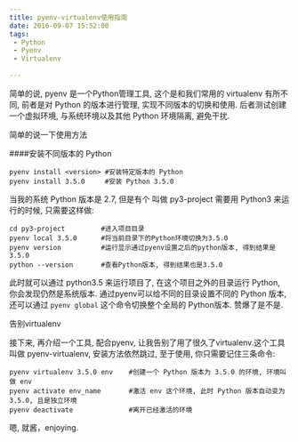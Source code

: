 ```yaml
---
title: pyenv-virtualenv使用指南
date: 2016-09-07 15:52:00
tags: 
 - Python
 - Pyenv
 - Virtualenv
 
---
```


简单的说, pyenv 是一个Python管理工具, 这个是和我们常用的 virtualenv 有所不同, 前者是对 Python 的版本进行管理, 实现不同版本的切换和使用. 后者测试创建一个虚拟环境, 与系统环境以及其他 Python 环境隔离, 避免干扰.
<!-- more -->
简单的说一下使用方法

####安装不同版本的 Python

```
pyenv install <version> #安装特定版本的 Python
pyenv install 3.5.0     #安装 Python 3.5.0
```
当我的系统 Python 版本是 2.7, 但是有个 叫做 py3-project 需要用 Python3 来运行的时候, 只需要这样做:

```
cd py3-project         #进入项目目录
pyenv local 3.5.0      #将当前目录下的Python环境切换为3.5.0
pyenv version          #运行显示通过pyenv设置之后的python版本, 得到结果是3.5.0 
python --version       #查看Python版本, 得到结果也是3.5.0
```
此时就可以通过 python3.5 来运行项目了, 在这个项目之外的目录运行 Python, 你会发现仍然是系统版本. 通过pyenv可以给不同的目录设置不同的 Python 版本, 还可以通过 ``pyenv global`` 这个命令切换整个全局的 Python版本. 赞爆了是不是.

告别virtualenv

接下来, 再介绍一个工具, 配合pyenv, 让我告别了用了很久了virtualenv.这个工具叫做 pyenv-virtualenv, 安装方法依然跳过, 至于使用, 你只需要记住三条命令:

```
pyenv virtualenv 3.5.0 env    #创建一个 Python 版本为 3.5.0 的环境, 环境叫做 env
pyenv activate env_name       #激活 env 这个环境, 此时 Python 版本自动变为 3.5.0, 且是独立环境
pyenv deactivate              #离开已经激活的环境
```
嗯, 就酱，enjoying.

